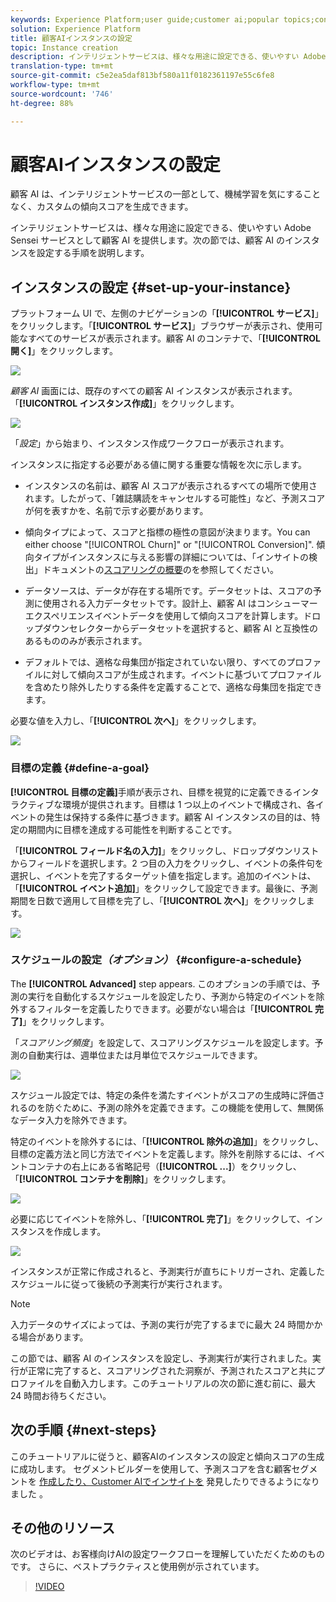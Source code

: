 ```yaml
---
keywords: Experience Platform;user guide;customer ai;popular topics;configure instance;create instance;
solution: Experience Platform
title: 顧客AIインスタンスの設定
topic: Instance creation
description: インテリジェントサービスは、様々な用途に設定できる、使いやすい Adobe Sensei サービスとして顧客 AI を提供します。次の節では、顧客 AI のインスタンスを設定する手順を説明します。
translation-type: tm+mt
source-git-commit: c5e2ea5daf813bf580a11f0182361197e55c6fe8
workflow-type: tm+mt
source-wordcount: '746'
ht-degree: 88%

---
```



# 顧客AIインスタンスの設定

顧客 AI は、インテリジェントサービスの一部として、機械学習を気にすることなく、カスタムの傾向スコアを生成できます。

インテリジェントサービスは、様々な用途に設定できる、使いやすい Adobe Sensei サービスとして顧客 AI を提供します。次の節では、顧客 AI のインスタンスを設定する手順を説明します。

## インスタンスの設定 {#set-up-your-instance}

プラットフォーム UI で、左側のナビゲーションの「**[!UICONTROL サービス]**」をクリックします。「**[!UICONTROL サービス]**」ブラウザーが表示され、使用可能なすべてのサービスが表示されます。顧客 AI のコンテナで、「**[!UICONTROL 開く]**」をクリックします。

![](../images/user-guide/navigate-to-service.png)

*顧客 AI* 画面には、既存のすべての顧客 AI インスタンスが表示されます。「**[!UICONTROL インスタンス作成]**」をクリックします。

![](../images/user-guide/dashboard.png)

「*設定*」から始まり、インスタンス作成ワークフローが表示されます。

インスタンスに指定する必要がある値に関する重要な情報を次に示します。

* インスタンスの名前は、顧客 AI スコアが表示されるすべての場所で使用されます。したがって、「雑誌購読をキャンセルする可能性」など、予測スコアが何を表すかを、名前で示す必要があります。

* 傾向タイプによって、スコアと指標の極性の意図が決まります。You can either choose &quot;[!UICONTROL Churn]&quot; or &quot;[!UICONTROL Conversion]&quot;. 傾向タイプがインスタンスに与える影響の詳細については、「インサイトの検出」ドキュメントの[スコアリングの概要](./discover-insights.md#scoring-summary)のを参照してください。

* データソースは、データが存在する場所です。データセットは、スコアの予測に使用される入力データセットです。設計上、顧客 AI はコンシューマーエクスペリエンスイベントデータを使用して傾向スコアを計算します。ドロップダウンセレクターからデータセットを選択すると、顧客 AI と互換性のあるもののみが表示されます。

* デフォルトでは、適格な母集団が指定されていない限り、すべてのプロファイルに対して傾向スコアが生成されます。イベントに基づいてプロファイルを含めたり除外したりする条件を定義することで、適格な母集団を指定できます。

必要な値を入力し、「**[!UICONTROL 次へ]**」をクリックします。

![](../images/user-guide/setup.png)

### 目標の定義 {#define-a-goal}

**[!UICONTROL 目標の定義]**&#x200B;手順が表示され、目標を視覚的に定義できるインタラクティブな環境が提供されます。目標は 1 つ以上のイベントで構成され、各イベントの発生は保持する条件に基づきます。顧客 AI インスタンスの目的は、特定の期間内に目標を達成する可能性を判断することです。

「**[!UICONTROL フィールド名の入力]**」をクリックし、ドロップダウンリストからフィールドを選択します。2 つ目の入力をクリックし、イベントの条件句を選択し、イベントを完了するターゲット値を指定します。追加のイベントは、「**[!UICONTROL イベント追加]**」をクリックして設定できます。最後に、予測期間を日数で適用して目標を完了し、「**[!UICONTROL 次へ]**」をクリックします。

![](../images/user-guide/goal.png)

### スケジュールの設定&#x200B;*（オプション）* {#configure-a-schedule}

The **[!UICONTROL Advanced]** step appears. このオプションの手順では、予測の実行を自動化するスケジュールを設定したり、予測から特定のイベントを除外するフィルターを定義したりできます。必要がない場合は「**[!UICONTROL 完了]**」をクリックします。

「*スコアリング頻度*」を設定して、スコアリングスケジュールを設定します。予測の自動実行は、週単位または月単位でスケジュールできます。

![](../images/user-guide/schedule.png)

スケジュール設定では、特定の条件を満たすイベントがスコアの生成時に評価されるのを防ぐために、予測の除外を定義できます。この機能を使用して、無関係なデータ入力を除外できます。

特定のイベントを除外するには、「**[!UICONTROL 除外の追加]**」をクリックし、目標の定義方法と同じ方法でイベントを定義します。除外を削除するには、イベントコンテナの右上にある省略記号（**[!UICONTROL ...]**）をクリックし、「**[!UICONTROL コンテナを削除]**」をクリックします。

![](../images/user-guide/exclusion.png)

必要に応じてイベントを除外し、「**[!UICONTROL 完了]**」をクリックして、インスタンスを作成します。

![](../images/user-guide/advanced.png)

インスタンスが正常に作成されると、予測実行が直ちにトリガーされ、定義したスケジュールに従って後続の予測実行が実行されます。

>[!NOTE]
>
>入力データのサイズによっては、予測の実行が完了するまでに最大 24 時間かかる場合があります。

この節では、顧客 AI のインスタンスを設定し、予測実行が実行されました。実行が正常に完了すると、スコアリングされた洞察が、予測されたスコアと共にプロファイルを自動入力します。このチュートリアルの次の節に進む前に、最大 24 時間お待ちください。

## 次の手順 {#next-steps}

このチュートリアルに従うと、顧客AIのインスタンスの設定と傾向スコアの生成に成功します。 セグメントビルダーを使用して、予測スコアを含む顧客セグメントを [作成したり、Customer AIでインサイトを](./create-segment.md) 発見したりできるようになりました [](./discover-insights.md)。

## その他のリソース

次のビデオは、お客様向けAIの設定ワークフローを理解していただくためのものです。 さらに、ベストプラクティスと使用例が示されています。

>[!VIDEO](https://video.tv.adobe.com/v/32665?learn=on&quality=12)

